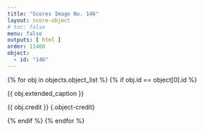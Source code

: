 ```yaml
---
title: "Scores Image No. 146"
layout: score-object
# toc: false
menu: false
outputs: [ html ]
order: 11460
object:
  - id: "146"
---
```


{% for obj in objects.object_list %}
{% if obj.id == object[0].id %}

{{ obj.extended_caption }}

{{ obj.credit }} {.object-credit}

{% endif %}
{% endfor %}
